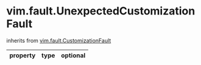 vim.fault.UnexpectedCustomizationFault
======================================
inherits from [vim.fault.CustomizationFault](docs/vim.fault.CustomizationFault.md)

| property | type | optional |
|:---------|:-----|:---------|
